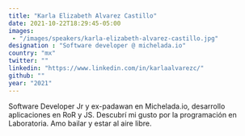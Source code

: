 ```yaml
---
title: "Karla Elizabeth Alvarez Castillo"
date: 2021-10-22T18:29:45-05:00
images: 
 - "/images/speakers/karla-elizabeth-alvarez-castillo.jpg"
designation : "Software developer @ michelada.io"
country: "mx"
twitter: ""
linkedin: "https://www.linkedin.com/in/karlaalvarezc/"
github: ""
year: "2021"
---
```


Software Developer Jr y ex-padawan en Michelada.io, desarrollo aplicaciones en RoR y JS. Descubrí mi gusto por la programación en Laboratoria. Amo bailar y estar al aire libre.

